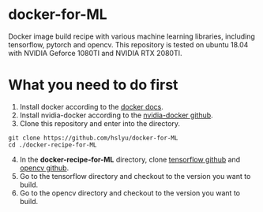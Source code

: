 # docker-for-ML
Docker image build recipe with various machine learning libraries, including tensorflow, pytorch and opencv. This repository is tested on ubuntu 18.04 with NVIDIA Geforce 1080TI and NVIDIA RTX 2080TI.

# What you need to do first
1. Install docker according to the [docker docs](https://docs.docker.com/install/).
2. Install nvidia-docker according to the [nvidia-docker github](https://github.com/NVIDIA/nvidia-docker).
3. Clone this repository and enter into the directory.
~~~
git clone https://github.com/hslyu/docker-for-ML
cd ./docker-recipe-for-ML
~~~
4. In the **docker-recipe-for-ML** directory, clone [tensorflow github](https://github.com/tensorflow/tensorflow) and [opencv github](https://github.com/opencv/opencv).
5. Go to the tensorflow directory and checkout to the version you want to build.
6. Go to the opencv directory and checkout to the version you want to build.
